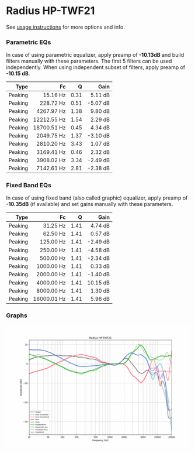 # Radius HP-TWF21
See [usage instructions](https://github.com/jaakkopasanen/AutoEq#usage) for more options and info.

### Parametric EQs
In case of using parametric equalizer, apply preamp of **-10.13dB** and build filters manually
with these parameters. The first 5 filters can be used independently.
When using independent subset of filters, apply preamp of **-10.15 dB**.

| Type    | Fc          |    Q | Gain     |
|--------:|------------:|-----:|---------:|
| Peaking | 15.16 Hz    | 0.31 | 5.11 dB  |
| Peaking | 228.72 Hz   | 0.51 | -5.07 dB |
| Peaking | 4267.97 Hz  | 1.38 | 9.80 dB  |
| Peaking | 12212.55 Hz | 1.54 | 2.29 dB  |
| Peaking | 18700.51 Hz | 0.45 | 4.34 dB  |
| Peaking | 2049.75 Hz  | 1.37 | -3.10 dB |
| Peaking | 2810.20 Hz  | 3.43 | 1.07 dB  |
| Peaking | 3169.41 Hz  | 0.46 | 2.32 dB  |
| Peaking | 3908.02 Hz  | 3.34 | -2.49 dB |
| Peaking | 7142.61 Hz  | 2.81 | -2.38 dB |

### Fixed Band EQs
In case of using fixed band (also called graphic) equalizer, apply preamp of **-10.35dB**
(if available) and set gains manually with these parameters.

| Type    | Fc          |    Q | Gain     |
|--------:|------------:|-----:|---------:|
| Peaking | 31.25 Hz    | 1.41 | 4.74 dB  |
| Peaking | 62.50 Hz    | 1.41 | 0.57 dB  |
| Peaking | 125.00 Hz   | 1.41 | -2.49 dB |
| Peaking | 250.00 Hz   | 1.41 | -4.58 dB |
| Peaking | 500.00 Hz   | 1.41 | -2.34 dB |
| Peaking | 1000.00 Hz  | 1.41 | 0.33 dB  |
| Peaking | 2000.00 Hz  | 1.41 | -1.40 dB |
| Peaking | 4000.00 Hz  | 1.41 | 10.15 dB |
| Peaking | 8000.00 Hz  | 1.41 | 1.30 dB  |
| Peaking | 16000.01 Hz | 1.41 | 5.96 dB  |

### Graphs
![](./Radius%20HP-TWF21.png)